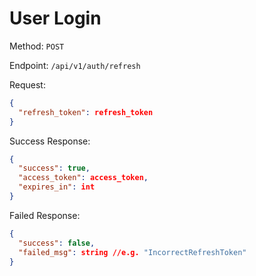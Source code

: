 # User Login

Method: `POST`

Endpoint: `/api/v1/auth/refresh`

Request:

```json
{
  "refresh_token": refresh_token
}
```

Success Response:

```json
{
  "success": true,
  "access_token": access_token,
  "expires_in": int
}
```

Failed Response:

```json
{
  "success": false,
  "failed_msg": string //e.g. "IncorrectRefreshToken"
}
```
